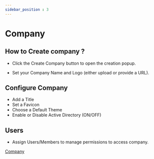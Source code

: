 ```yaml
---
sidebar_position : 3
---
```


# Company

## How to Create company ?

  - Click the Create Company button to open the creation popup.

  - Set your Company Name and Logo (either upload or provide a URL).

## Configure Company

  - Add a Title
  - Set a Favicon
  - Choose a Default Theme
  - Enable or Disable Active Directory (ON/OFF)

## Users

  - Assign Users/Members to manage permissions to access company.

[Company](../../docs/Apps/Apps.md)